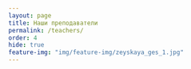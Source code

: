 ```yaml
---
layout: page
title: Наши преподаватели
permalink: /teachers/
order: 4
hide: true
feature-img: "img/feature-img/zeyskaya_ges_1.jpg"
---
```

<div class="teachers">

</div>


 